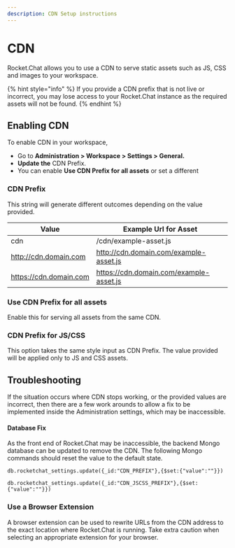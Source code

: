 ```yaml
---
description: CDN Setup instructions
---
```


# CDN

Rocket.Chat allows you to use a CDN to serve static assets such as JS, CSS and images to your workspace.

{% hint style="info" %}
If you provide a CDN prefix that is not live or incorrect, you may lose access to your Rocket.Chat instance as the required assets will not be found.
{% endhint %}

## Enabling CDN

To enable CDN in your workspace,

* Go to **Administration > Workspace > Settings > General.**
* **Update the** CDN Prefix.
* You can enable **Use CDN Prefix for all assets** or set a different&#x20;

### CDN Prefix

This string will generate different outcomes depending on the value provided.

| Value                  | Example Url for Asset                   |
| ---------------------- | --------------------------------------- |
| cdn                    | /cdn/example-asset.js                   |
| http://cdn.domain.com  | http://cdn.domain.com/example-asset.js  |
| https://cdn.domain.com | https://cdn.domain.com/example-asset.js |

### Use CDN Prefix for all assets

Enable this for serving all assets from the same CDN.

### CDN Prefix for JS/CSS

This option takes the same style input as CDN Prefix. The value provided will be applied only to JS and CSS assets.

## Troubleshooting

If the situation occurs where CDN stops working, or the provided values are incorrect, then there are a few work arounds to allow a fix to be implemented inside the Administration settings, which may be inaccessible.

#### Database Fix

As the front end of Rocket.Chat may be inaccessible, the backend Mongo database can be updated to remove the CDN. The following Mongo commands should reset the value to the default state.

```
db.rocketchat_settings.update({_id:"CDN_PREFIX"},{$set:{"value":""}})
```

```
db.rocketchat_settings.update({_id:"CDN_JSCSS_PREFIX"},{$set:{"value":""}})
```

### Use a Browser Extension

A browser extension can be used to rewrite URLs from the CDN address to the exact location where Rocket.Chat is running. Take extra caution when selecting an appropriate extension for your browser.
